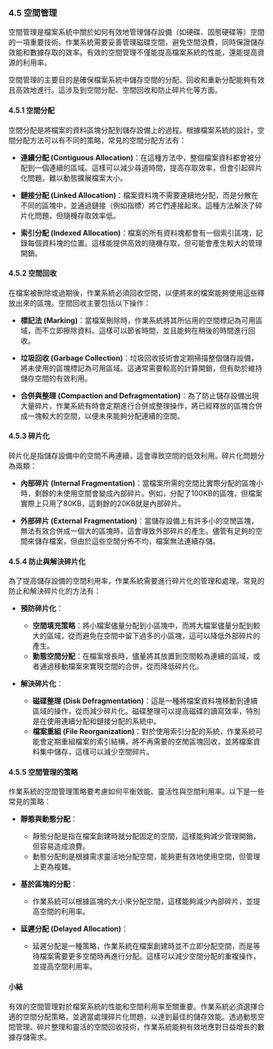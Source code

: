 ### 4.5 空間管理

空間管理是檔案系統中關於如何有效地管理儲存設備（如硬碟、固態硬碟等）空間的一項重要技術。作業系統需要妥善管理磁碟空間，避免空間浪費，同時保證儲存效能和數據存取的效率。有效的空間管理不僅能提高檔案系統的性能，還能提高資源的利用率。

空間管理的主要目的是確保檔案系統中儲存空間的分配、回收和重新分配能夠有效且高效地進行。這涉及到空間分配、空間回收和防止碎片化等方面。

#### 4.5.1 空間分配

空間分配是將檔案的資料區塊分配到儲存設備上的過程。根據檔案系統的設計，空間分配方法可以有不同的策略，常見的空間分配方法有：

- **連續分配 (Contiguous Allocation)**：在這種方法中，整個檔案資料都會被分配到一個連續的區域。這樣可以減少尋道時間，提高存取效率，但會引起碎片化問題，難以動態擴展檔案大小。
  
- **鏈接分配 (Linked Allocation)**：檔案資料塊不需要連續地分配，而是分散在不同的區塊中，並通過鏈接（例如指標）將它們連接起來。這種方法解決了碎片化問題，但隨機存取效率低。
  
- **索引分配 (Indexed Allocation)**：檔案的所有資料塊都會有一個索引區塊，記錄每個資料塊的位置。這樣能提供高效的隨機存取，但可能會產生較大的管理開銷。

#### 4.5.2 空間回收

在檔案被刪除或過期後，作業系統必須回收空間，以便將來的檔案能夠使用這些釋放出來的區塊。空間回收主要包括以下操作：

- **標記法 (Marking)**：當檔案刪除時，作業系統將其所佔用的空間標記為可用區域，而不立即擦除資料。這樣可以節省時間，並且能夠在稍後的時間進行回收。
  
- **垃圾回收 (Garbage Collection)**：垃圾回收技術會定期掃描整個儲存設備，將未使用的區塊標記為可用區域。這通常需要較高的計算開銷，但有助於維持儲存空間的有效利用。

- **合併與整理 (Compaction and Defragmentation)**：為了防止儲存設備出現大量碎片，作業系統有時會定期進行合併或整理操作，將已經釋放的區塊合併成一塊較大的空間，以便未來能夠分配連續的空間。

#### 4.5.3 碎片化

碎片化是指儲存設備中的空間不再連續，這會導致空間的低效利用。碎片化問題分為兩類：

- **內部碎片 (Internal Fragmentation)**：當檔案所需的空間比實際分配的區塊小時，剩餘的未使用空間會變成內部碎片。例如，分配了100KB的區塊，但檔案實際上只用了80KB，這剩餘的20KB就是內部碎片。

- **外部碎片 (External Fragmentation)**：當儲存設備上有許多小的空閒區塊，無法有效合併成一個大的區塊時，這會導致外部碎片的產生。儘管有足夠的空間來儲存檔案，但由於這些空間分佈不均，檔案無法連續存儲。

#### 4.5.4 防止與解決碎片化

為了提高儲存設備的空間利用率，作業系統需要進行碎片化的管理和處理。常見的防止和解決碎片化的方法有：

- **預防碎片化**：
  - **空間填充策略**：將小檔案儘量分配到小區塊中，而將大檔案儘量分配到較大的區域，從而避免在空間中留下過多的小區塊，這可以降低外部碎片的產生。
  - **動態空間分配**：在檔案增長時，儘量將其放置到空間較為連續的區域，或者通過移動檔案來實現空間的合併，從而降低碎片化。

- **解決碎片化**：
  - **磁碟整理 (Disk Defragmentation)**：這是一種將檔案資料塊移動到連續區域的操作，從而減少碎片化。磁碟整理可以提高磁碟的讀寫效率，特別是在使用連續分配和鏈接分配的系統中。
  - **檔案重組 (File Reorganization)**：對於使用索引分配的系統，作業系統可能會定期重組檔案的索引結構，將不再需要的空閒區塊回收，並將檔案資料集中儲存，這樣可以減少空間碎片。

#### 4.5.5 空間管理的策略

作業系統的空間管理策略要考慮如何平衡效能、靈活性與空間利用率。以下是一些常見的策略：

- **靜態與動態分配**：
  - 靜態分配是指在檔案創建時就分配固定的空間，這樣能夠減少管理開銷，但容易造成浪費。
  - 動態分配則是根據需求靈活地分配空間，能夠更有效地使用空間，但管理上更為複雜。

- **基於區塊的分配**：
  - 作業系統可以根據區塊的大小來分配空間，這樣能夠減少內部碎片，並提高空間的利用率。
  
- **延遲分配 (Delayed Allocation)**：
  - 延遲分配是一種策略，作業系統在檔案創建時並不立即分配空間，而是等待檔案需要更多空間時再進行分配。這樣可以減少空間分配的重複操作，並提高空間利用率。

#### 小結

有效的空間管理對於檔案系統的性能和空間利用率至關重要。作業系統必須選擇合適的空間分配策略，並適當處理碎片化問題，以達到最佳的儲存效能。透過動態空間管理、碎片整理和靈活的空間回收技術，作業系統能夠有效地應對日益增長的數據存儲需求。
